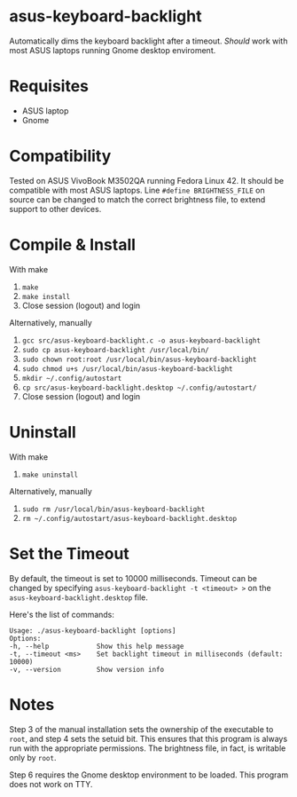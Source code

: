 # asus-keyboard-backlight
Automatically dims the keyboard backlight after a timeout.
_Should_ work with most ASUS laptops running Gnome desktop enviroment.

# Requisites
- ASUS laptop
- Gnome

# Compatibility
Tested on ASUS VivoBook M3502QA running Fedora Linux 42.
It should be compatible with most ASUS laptops. Line `#define BRIGHTNESS_FILE` on source can be changed to match the correct brightness file, to extend support to other devices.

# Compile & Install
With make
1) `make`
2) `make install`
3) Close session (logout) and login

Alternatively, manually
1) `gcc src/asus-keyboard-backlight.c -o asus-keyboard-backlight`
2) `sudo cp asus-keyboard-backlight /usr/local/bin/`
3) `sudo chown root:root /usr/local/bin/asus-keyboard-backlight`
4) `sudo chmod u+s /usr/local/bin/asus-keyboard-backlight`
5) `mkdir ~/.config/autostart`
6) `cp src/asus-keyboard-backlight.desktop ~/.config/autostart/` 
7) Close session (logout) and login

# Uninstall
With make
1) `make uninstall`

Alternatively, manually
1) `sudo rm /usr/local/bin/asus-keyboard-backlight`
2) `rm ~/.config/autostart/asus-keyboard-backlight.desktop`

# Set the Timeout
By default, the timeout is set to 10000 milliseconds.
Timeout can be changed by specifying `asus-keyboard-backlight -t <timeout> >` on the `asus-keyboard-backlight.desktop` file.

Here's the list of commands:
```
Usage: ./asus-keyboard-backlight [options]
Options:
-h, --help            Show this help message
-t, --timeout <ms>    Set backlight timeout in milliseconds (default: 10000)
-v, --version         Show version info
```

# Notes
Step 3 of the manual installation sets the ownership of the executable to `root`, and step 4 sets the setuid bit. This ensures that this program is always run with the appropriate permissions. The brightness file, in fact, is writable only by `root`.

Step 6 requires the Gnome desktop environment to be loaded. This program does not work on TTY.
